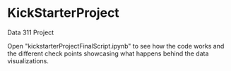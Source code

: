 # KickStarterProject
Data 311 Project

Open "kickstarterProjectFinalScript.ipynb" to see how the code works and the different check points showcasing what happens behind the data visualizations. 
